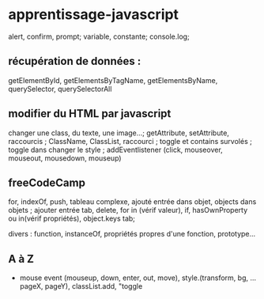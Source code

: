 # apprentissage-javascript

alert, confirm, prompt;
variable, constante;
console.log;

## récupération de données :

getElementById, getElementsByTagName, getElementsByName, querySelector, querySelectorAll

## modifier du HTML par javascript

changer une class, du texte, une image...; getAttribute, setAttribute, raccourcis ; 
ClassName, ClassList, raccourci ; toggle et contains survolés ; toggle dans changer le style ;
addEventlistener (click, mouseover, mouseout, mousedown, mouseup)

## freeCodeCamp

for, indexOf, push, tableau complexe, ajouté entrée dans objet, objects dans objets ;
ajouter entrée tab, delete, for in (vérif valeur), if, hasOwnProperty ou in(vérif propriétés), object.keys tab;

divers : function, instanceOf, propriétés propres d'une fonction, prototype...

## A à Z

- mouse event (mouseup, down, enter, out, move), style.(transform, bg, ... pageX, pageY), classList.add, "toggle

